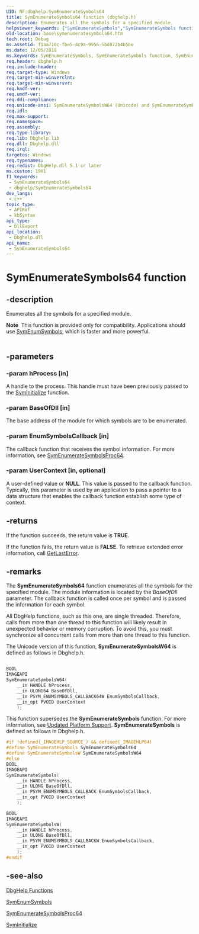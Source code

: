 ```yaml
---
UID: NF:dbghelp.SymEnumerateSymbols64
title: SymEnumerateSymbols64 function (dbghelp.h)
description: Enumerates all the symbols for a specified module.
helpviewer_keywords: ["SymEnumerateSymbols","SymEnumerateSymbols function","SymEnumerateSymbols64","SymEnumerateSymbols64 function","SymEnumerateSymbolsW","SymEnumerateSymbolsW64","_win32_symenumeratesymbols64","base.symenumeratesymbols64","dbghelp/SymEnumerateSymbols","dbghelp/SymEnumerateSymbols64","dbghelp/SymEnumerateSymbolsW","dbghelp/SymEnumerateSymbolsW64"]
old-location: base\symenumeratesymbols64.htm
tech.root: Debug
ms.assetid: f1aa710c-fbe5-4c9a-9956-5bd872b4b5be
ms.date: 12/05/2018
ms.keywords: SymEnumerateSymbols, SymEnumerateSymbols function, SymEnumerateSymbols64, SymEnumerateSymbols64 function, SymEnumerateSymbolsW, SymEnumerateSymbolsW64, _win32_symenumeratesymbols64, base.symenumeratesymbols64, dbghelp/SymEnumerateSymbols, dbghelp/SymEnumerateSymbols64, dbghelp/SymEnumerateSymbolsW, dbghelp/SymEnumerateSymbolsW64
req.header: dbghelp.h
req.include-header: 
req.target-type: Windows
req.target-min-winverclnt: 
req.target-min-winversvr: 
req.kmdf-ver: 
req.umdf-ver: 
req.ddi-compliance: 
req.unicode-ansi: SymEnumerateSymbolsW64 (Unicode) and SymEnumerateSymbols64 (ANSI)
req.idl: 
req.max-support: 
req.namespace: 
req.assembly: 
req.type-library: 
req.lib: Dbghelp.lib
req.dll: Dbghelp.dll
req.irql: 
targetos: Windows
req.typenames: 
req.redist: DbgHelp.dll 5.1 or later
ms.custom: 19H1
f1_keywords:
 - SymEnumerateSymbols64
 - dbghelp/SymEnumerateSymbols64
dev_langs:
 - c++
topic_type:
 - APIRef
 - kbSyntax
api_type:
 - DllExport
api_location:
 - Dbghelp.dll
api_name:
 - SymEnumerateSymbols64
---
```


# SymEnumerateSymbols64 function


## -description

Enumerates all the symbols for a specified module.
<div class="alert"><b>Note</b>  This function is provided only for compatibility. Applications should use 
<a href="/windows/desktop/api/dbghelp/nf-dbghelp-symenumsymbols">SymEnumSymbols</a>, which is faster and more powerful.</div><div> </div>

## -parameters

### -param hProcess [in]

A handle to the process. This handle must have been previously passed to the 
<a href="/windows/desktop/api/dbghelp/nf-dbghelp-syminitialize">SymInitialize</a> function.

### -param BaseOfDll [in]

The base address of the module for which symbols are to be enumerated.

### -param EnumSymbolsCallback [in]

The callback function that receives the symbol information. For more information, see 
<a href="/windows/desktop/api/dbghelp/nc-dbghelp-psym_enumsymbols_callback">SymEnumerateSymbolsProc64</a>.

### -param UserContext [in, optional]

A user-defined value or <b>NULL</b>. This value is passed to the callback function. Typically, this parameter is used by an application to pass a pointer to a data structure that enables the callback function establish some type of context.

## -returns

If the function succeeds, the return value is <b>TRUE</b>.

If the function fails, the return value is <b>FALSE</b>. To retrieve extended error information, call 
<a href="/windows/desktop/api/errhandlingapi/nf-errhandlingapi-getlasterror">GetLastError</a>.

## -remarks

The 
<b>SymEnumerateSymbols64</b> function enumerates all the symbols for the specified module. The module information is located by the <i>BaseOfDll</i> parameter. The callback function is called once per symbol and is passed the information for each symbol.

All DbgHelp functions, such as this one, are single threaded. Therefore, calls from more than one thread to this function will likely result in unexpected behavior or memory corruption. To avoid this, you must synchronize all concurrent calls from more than one thread to this function.

The Unicode version of this function, <b>SymEnumerateSymbolsW64</b> is defined as follows in Dbghelp.h. 


```cpp

BOOL
IMAGEAPI
SymEnumerateSymbolsW64(
    __in HANDLE hProcess,
    __in ULONG64 BaseOfDll,
    __in PSYM_ENUMSYMBOLS_CALLBACK64W EnumSymbolsCallback,
    __in_opt PVOID UserContext
    );
```


This function supersedes the <b>SymEnumerateSymbols</b> function. For more information, see 
<a href="/windows/desktop/Debug/updated-platform-support">Updated Platform Support</a>. <b>SymEnumerateSymbols</b> is defined as follows in Dbghelp.h. 


```cpp
#if !defined(_IMAGEHLP_SOURCE_) && defined(_IMAGEHLP64)
#define SymEnumerateSymbols SymEnumerateSymbols64
#define SymEnumerateSymbolsW SymEnumerateSymbolsW64
#else
BOOL
IMAGEAPI
SymEnumerateSymbols(
    __in HANDLE hProcess,
    __in ULONG BaseOfDll,
    __in PSYM_ENUMSYMBOLS_CALLBACK EnumSymbolsCallback,
    __in_opt PVOID UserContext
    );

BOOL
IMAGEAPI
SymEnumerateSymbolsW(
    __in HANDLE hProcess,
    __in ULONG BaseOfDll,
    __in PSYM_ENUMSYMBOLS_CALLBACKW EnumSymbolsCallback,
    __in_opt PVOID UserContext
    );
#endif
```

## -see-also

<a href="/windows/desktop/Debug/dbghelp-functions">DbgHelp Functions</a>



<a href="/windows/desktop/api/dbghelp/nf-dbghelp-symenumsymbols">SymEnumSymbols</a>



<a href="/windows/desktop/api/dbghelp/nc-dbghelp-psym_enumsymbols_callback">SymEnumerateSymbolsProc64</a>



<a href="/windows/desktop/api/dbghelp/nf-dbghelp-syminitialize">SymInitialize</a>

